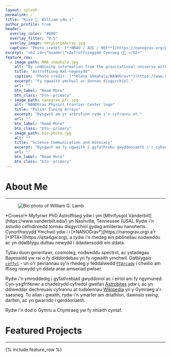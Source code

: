 ```yaml
---
layout: splash
permalink: /
title: "Hiya 👋, William ydw i"
author_profile: true
header:
  overlay_color: "#000"
  overlay_filter: "0.5"
  overlay_image: VeryLargeArray.jpg
  caption: "Photo credit: [**NRAO / AUI / NSF**](https://nanograv.org/press/image-gallery)"
excerpt: "<h2 id=\"header\">Astroffisegydd Cymraeg 🔭🏴󠁧󠁢󠁷󠁬󠁳󠁿 </h2>"
feature_row:
  - image_path: MMA_shmahalo.jpg
    alt: "By combining information from the gravitational universe with knowledge learned through traditional astronomy, we can make new discoveries about how the universe works"
    title: "Astroffiseg Aml-negesydd"
    caption: "Photo credit: [**Olena Shmahalo/NANOGrav**](https://www.olenashmahalo.com/project/nanograv)"
    excerpt: "Fy ngwaith ymchwil ar donnau disgyrchiol."
    url: ""
    btn_label: "Read More"
    btn_class: "btn--primary"
  - image_path: nanograv_pfc.jpg
    alt: "NANOGrav Physics Frontier Center logo"
    title: "Pulsar Timing Arrays"
    excerpt: "Dysgwch am yr arbrofion rydw i'n cyfrannu at."
    url: ""
    btn_label: "Read More"
    btn_class: "btn--primary"
  - image_path: bio-photo.jpg
    alt: ""
    title: "Science Communication and Advocacy"
    excerpt: "Dysgwch am fy ngwaith i gyfathrebu gwyddoniaeth i'r cyhoedd ac i eiriol am wyddoniaeth a'r cymuned gwyddonol."
    url: ""
    btn_label: "Read More"
    btn_class: "btn--primary"
---
```


# About Me
<hr>
<figure style="width: 300px; height: auto;" class="align-left">
  <img src="{{ site.url }}{{ site.baseurl }}/images/bio_photo.jpg"
       alt="Bio photo of William G. Lamb">
</figure> 
*Croeso!* Myfyriwr PhD Astroffiseg ydw i ym [Mhrifysgol Vanderbilt](https://www.vanderbilt.edu/) yn Nashville, Tennessee (USA). Rydw i'n astudio cefndiroedd tonnau disgyrchiol gydag amlderau nanoherts. Cynorthwyydd Ymchwil ydw i i [*NANOGrav*](https://nanograv.org) a'r [*IPTA*](https://ipta4gw.org), a rydw i'n rhedeg ein piblinellau nodweddu ac yn ddatblygu dulliau newydd i ddadansoddi ein ddata.

Tyllau duon gorenfawr, cosmoleg, nodweddu spectrol, ac ystadegau Bayesaidd yw rai o fy diddordebau yn fy ngwaith ymchwil. Datblygais [`ceffyl`](https://www.github.com/astrolamb/ceffyl/) - un o'r peiriannau sy'n rhedeg y feddalwedd [`PTArcade`](https://andrea-mitridate.github.io/PTArcade/) i chwilio am ffiseg newydd yn ddata arae amseriad pwlser.

Rydw i'n ymroddedig i gyfathrebiad gwyddonol ac i eiriol am fy ngymuned. Cyn-ysgfrifenwr a chadeirydd cyfredol gwefan [Astrobites](https://www.astrobites.org) ydw i, ac yn ddiweddar dechreuais cyfrannu at tudalennau [Wikipedia](https://www.wikipedia.org) yn y Gymraeg a'r saesneg. Tu allan i gwaith, rydw i'n ymarfer am driathlon, dawnsio *swing*, darllen, ac yn gwarndo i gerddoriaeth.

Rydw i'n dod o Gymru a Chymraeg yw fy nhiaith cyntaf.

<!-- To ensure the figure doesn't float to the left of the next part -->
<div style="clear: both;"></div>

# Featured Projects
<hr>

{% include feature_row %}